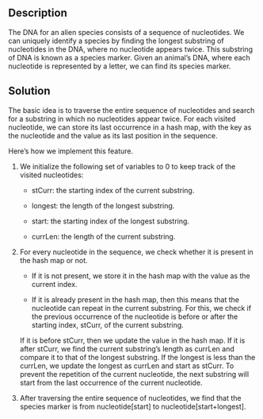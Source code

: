 ## Description

The DNA for an alien species consists of a sequence of nucleotides. We can uniquely identify a species by finding the longest substring of nucleotides in the DNA, where no nucleotide appears twice. This substring of DNA is known as a species marker. Given an animal’s DNA, where each nucleotide is represented by a letter, we can find its species marker.

## Solution

The basic idea is to traverse the entire sequence of nucleotides and search for a substring in which no nucleotides appear twice. For each visited nucleotide, we can store its last occurrence in a hash map, with the key as the nucleotide and the value as its last position in the sequence.

Here’s how we implement this feature.

1. We initialize the following set of variables to 0 to keep track of the visited nucleotides:

	* stCurr: the starting index of the current substring.

	* longest: the length of the longest substring.

	* start: the starting index of the longest substring.

	* currLen: the length of the current substring.

2. For every nucleotide in the sequence, we check whether it is present in the hash map or not.

	* If it is not present, we store it in the hash map with the value as the current index.

	* If it is already present in the hash map, then this means that the nucleotide can repeat in the current substring. For this, we check if the previous occurrence of the nucleotide is before or after the starting index, stCurr, of the current substring.

	If it is before stCurr, then we update the value in the hash map. If it is after stCurr, we find the current substring’s length as currLen and compare it to that of the longest substring. If the longest is less than the currLen, we update the longest as currLen and start as stCurr. To prevent the repetition of the current nucleotide, the next substring will start from the last occurrence of the current nucleotide.

3. After traversing the entire sequence of nucleotides, we find that the species marker is from nucleotide[start] to nucleotide[start+longest].





